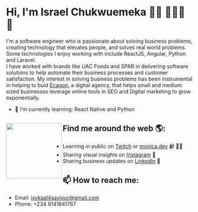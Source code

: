 # Hi, I'm Israel Chukwuemeka 👋🏾 👩🏾‍💻 💼

<!--<img src="https://raw.githubusercontent.com/M0nica/M0nica/master/gh-header-image-cropped.png" alt="banner that says Monica Powell - software engineer, content creator and community organizer alongside a cartoon illustration of Monica">-->
I'm a software engineer who is passionate about solving business problems, creating technology that elevates people, and solves real world problems. Some technologies I enjoy working with include ReactJS, Angular, Python and Laravel. <br/>I have worked with brands like UAC Foods and SPAR in delivering software solutions to help automate their business processes and customer satisfaction.  My interest in solving business problems has been instrumental in helping to buid <a href="https://web.ecagon.com/">Ecagon</a>, a digital agency, that helps small and medium sized businesses leverage online tools in SEO and Digital marketing to grow exponentially.

- 🌱 I’m currently learning: React Native and Python


## Find me around the web 🌎: <a href="https://web.ecagon.com/isyel"><img align="left" width="150" height="150" src="https://github.com/M0nica/M0nica/blob/main/octomonica/m0nica-octocat-rotating.gif?raw=true"></a>
- Learning in public on <a href="https://www.twitch.tv/blacktechdiva">Twitch</a> or <a href="https://www.monica.dev">monica.dev</a> 📹 ✍🏾
- Sharing visual insights on <a href="https://www.instagram.com/isyelchukwu/"> Instagram</a> 🏓
- Sharing business updates on <a href="https://www.linkedin.com/in/israel-chukwuemeka/">LinkedIn</a> 💼


## 📫 How to reach me: 
- Email: isykaal4saviour@gmail.com
- Phone: +234 8141841767



<!--
**isyel/isyel** is a ✨ _special_ ✨ repository because its `README.md` (this file) appears on your GitHub profile.

Here are some ideas to get you started:

- 🔭 I’m currently working on ...
- 🌱 I’m currently learning ...
- 👯 I’m looking to collaborate on ...
- 🤔 I’m looking for help with ...
- 💬 Ask me about ...
- 📫 How to reach me: ...
- 😄 Pronouns: ...
- ⚡ Fun fact: ...
-->
